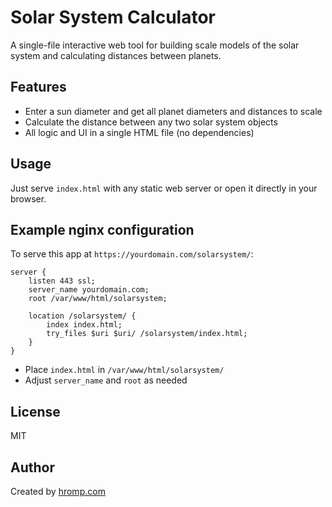 # Solar System Calculator

A single-file interactive web tool for building scale models of the solar system and calculating distances between planets.

## Features
- Enter a sun diameter and get all planet diameters and distances to scale
- Calculate the distance between any two solar system objects
- All logic and UI in a single HTML file (no dependencies)

## Usage
Just serve `index.html` with any static web server or open it directly in your browser.

## Example nginx configuration
To serve this app at `https://yourdomain.com/solarsystem/`:

```nginx
server {
    listen 443 ssl;
    server_name yourdomain.com;
    root /var/www/html/solarsystem;

    location /solarsystem/ {
        index index.html;
        try_files $uri $uri/ /solarsystem/index.html;
    }
}
```

- Place `index.html` in `/var/www/html/solarsystem/`
- Adjust `server_name` and `root` as needed

## License
MIT

## Author
Created by [hromp.com](https://hromp.com)
